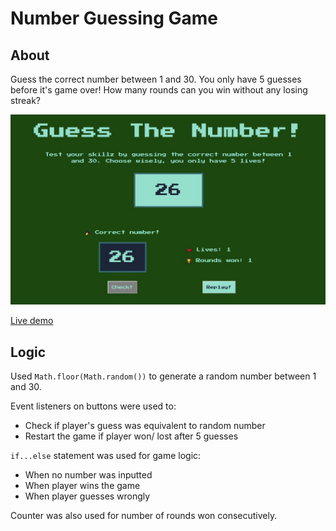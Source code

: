 # Number Guessing Game

## About

Guess the correct number between 1 and 30. You only have 5 guesses before it's game over! How many rounds can you win without any losing streak?

![](../00-assets/images/projects/markdown/02-number-guessing-game.jpg)

[Live demo](https://vanillajs-only.netlify.app/02-number-guessing-game)

## Logic

Used `Math.floor(Math.random())` to generate a random number between 1 and 30.

Event listeners on buttons were used to:

- Check if player's guess was equivalent to random number
- Restart the game if player won/ lost after 5 guesses

`if...else` statement was used for game logic:

- When no number was inputted
- When player wins the game
- When player guesses wrongly

Counter was also used for number of rounds won consecutively.

